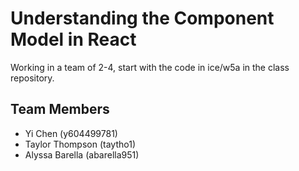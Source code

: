 # Understanding the Component Model in React
Working in a team of 2-4, start with the code in ice/w5a in the class repository.

## Team Members
 - Yi Chen (y604499781)
 - Taylor Thompson (taytho1)
 - Alyssa Barella (abarella951) 